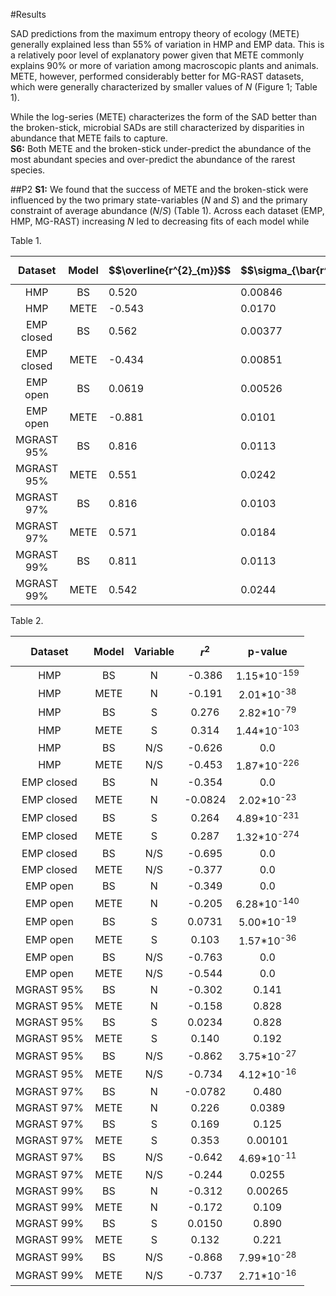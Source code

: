 #Results

SAD predictions from the maximum entropy theory of ecology (METE) generally explained less than 55% of variation in HMP and EMP data. 
This is a relatively poor level of explanatory power given that METE commonly explains 90% or more of variation among macroscopic plants and animals. METE, however, performed considerably better for MG-RAST datasets, which were generally characterized by smaller values of *N* (Figure 1; Table 1). 
  
While the log-series (METE) characterizes the form of the SAD better than the broken-stick, microbial SADs are still characterized by disparities in abundance that METE fails to capture.  
**S6:** Both METE and the broken-stick under-predict the abundance of the most abundant species and over-predict the abundance of the rarest species.

##P2
**S1:** We found that the success of METE and the broken-stick were influenced by the two primary state-variables (*N* and *S*) and the primary constraint of average abundance (*N*/*S*) (Table 1). Across each dataset (EMP, HMP, MG-RAST) increasing *N* led to decreasing fits of each model while 



Table 1.

| Dataset | Model | $$\overline{r^{2}_{m}}$$ | $$\sigma_{\bar{r^{2}}}$$ |
|:--------:|:-----:|---------|---------|
|  HMP     |  BS   | 0.520   | 0.00846 |
|  HMP     |  METE | -0.543  | 0.0170  |
|EMP closed|  BS   | 0.562   | 0.00377 |
|EMP closed|  METE | -0.434  | 0.00851 |
|EMP open  |  BS   | 0.0619  | 0.00526 |
|EMP open  |  METE | -0.881  | 0.0101  |
|MGRAST 95%|  BS   | 0.816   | 0.0113  |
|MGRAST 95%|  METE | 0.551   | 0.0242  |
|MGRAST 97%|  BS   | 0.816   | 0.0103  |
|MGRAST 97%|  METE | 0.571   | 0.0184  |
|MGRAST 99%|  BS   | 0.811   | 0.0113  |
|MGRAST 99%|  METE | 0.542   | 0.0244  |


Table 2. 

| Dataset      | Model | Variable |  $$r^{2}$$  | p-value |
|:------------:|:-----:|:--------:|:-----:|:-------:|
|   HMP        |   BS  |     N    |-0.386 |   1.15*10<sup>-159</sup>   |
|   HMP        |  METE |     N    |-0.191 |   2.01*10<sup>-38</sup>   |
|   HMP        |   BS  |     S    | 0.276 |   2.82*10<sup>-79</sup>      |
|   HMP        |  METE |     S    | 0.314 |   1.44*10<sup>-103</sup>       |
|   HMP        |   BS  |    N/S   |-0.626 |   0.0   |
|   HMP        |  METE |    N/S   |-0.453 |   1.87*10<sup>-226</sup>       |
|   EMP closed |   BS  |     N    |-0.354 |   0.0   |
|   EMP closed |  METE |     N    |-0.0824| 2.02*10<sup>-23</sup> |
|   EMP closed |   BS  |     S    | 0.264 |  4.89*10<sup>-231</sup>       |
|   EMP closed |  METE |     S    | 0.287 |1.32*10<sup>-274</sup>        |
|   EMP closed |   BS  |    N/S   |-0.695 |   0.0   |
|   EMP closed |  METE |    N/S   |-0.377 |   0.0   |
|   EMP open   |  BS   |    N     |-0.349 |   0.0   |
|   EMP open   |  METE |    N     |-0.205 |   6.28*10<sup>-140</sup>      |
|   EMP open   |  BS   |    S     | 0.0731| 5.00*10<sup>-19</sup>         |
|   EMP open   |  METE |    S     | 0.103 | 1.57*10<sup>-36</sup>        |
|   EMP open   |  BS   |    N/S   |-0.763 | 0.0      |
|   EMP open   |  METE |    N/S   |-0.544 | 0.0      |
|   MGRAST 95% |  BS   |     N    | -0.302 | 0.141
|   MGRAST 95% |  METE |     N    | -0.158 | 0.828
|   MGRAST 95% |  BS   |     S    | 0.0234 | 0.828
|   MGRAST 95% |  METE |     S    | 0.140 | 0.192
|   MGRAST 95% |  BS   |     N/S  | -0.862 | 3.75*10<sup>-27</sup> 
|   MGRAST 95% |  METE |     N/S  |-0.734 | 4.12*10<sup>-16</sup> 
|   MGRAST 97% |  BS   |     N    | -0.0782 | 0.480
|   MGRAST 97% |  METE |     N    | 0.226 | 0.0389
|   MGRAST 97% |  BS   |     S    | 0.169 | 0.125
|   MGRAST 97% |  METE |     S    | 0.353 | 0.00101
|   MGRAST 97% |  BS   |     N/S  | -0.642 | 4.69*10<sup>-11</sup>
|   MGRAST 97% |  METE |     N/S  | -0.244 | 0.0255
|   MGRAST 99% |  BS   |     N    | -0.312 | 0.00265
|   MGRAST 99% |  METE |     N    | -0.172 | 0.109
|   MGRAST 99% |  BS   |     S    | 0.0150 | 0.890
|   MGRAST 99% |  METE |     S    | 0.132 | 0.221
|   MGRAST 99% |  BS   |     N/S  | -0.868 | 7.99*10<sup>-28</sup>
|   MGRAST 99% |  METE |     N/S  | -0.737 | 2.71*10<sup>-16</sup>

